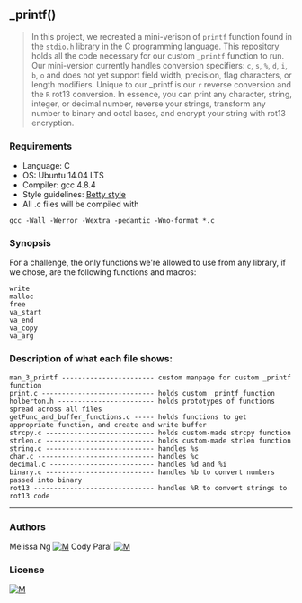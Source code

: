 ## _printf()
> In this project, we recreated a mini-verison of ```printf``` function found in
> the ```stdio.h``` library in the C programming language. This repository holds
> all the code necessary for our custom ```_printf``` function to run. Our
> mini-version currently handles conversion specifiers: ```c```, ```s```,
> ```%```, ```d```, ```i```, ```b```, ```o``` and does not yet support field width, precision,
> flag characters, or length modifiers. Unique to our _printf is our ```r```
> reverse conversion and the ```R``` rot13 conversion. In essence, you can
> print any character, string, integer, or decimal number, reverse your strings, 
> transform any number to binary and octal bases, and encrypt your string with rot13 encryption. 

### Requirements
* Language: C
* OS: Ubuntu 14.04 LTS
* Compiler: gcc 4.8.4
* Style guidelines: [Betty style](https://github.com/holbertonschool/Betty/wiki)
* All .c files will be compiled with
```
gcc -Wall -Werror -Wextra -pedantic -Wno-format *.c
```

### Synopsis
For a challenge, the only functions we're allowed to use from any library,
if we chose, are the following functions and macros:
```
write
malloc
free
va_start
va_end
va_copy
va_arg
```

### Description of what each file shows:
```
man_3_printf ----------------------- custom manpage for custom _printf function
print.c ---------------------------- holds custom _printf function
holberton.h ------------------------ holds prototypes of functions spread across all files
getFunc_and_buffer_functions.c ----- holds functions to get appropriate function, and create and write buffer
strcpy.c --------------------------- holds custom-made strcpy function
strlen.c --------------------------- holds custom-made strlen function
string.c --------------------------- handles %s
char.c ----------------------------- handles %c
decimal.c -------------------------- handles %d and %i
binary.c --------------------------- handles %b to convert numbers passed into binary
rot13 ------------------------------ handles %R to convert strings to rot13 code
```
---
### Authors
Melissa Ng [![M](https://upload.wikimedia.org/wikipedia/fr/thumb/c/c8/Twitter_Bird.svg/30px-Twitter_Bird.svg.png)](https://twitter.com/MelissaNg__)
Cody Paral [![M](https://upload.wikimedia.org/wikipedia/fr/thumb/c/c8/Twitter_Bird.svg/30px-Twitter_Bird.svg.png)](https://twitter.com/Cody_299)

### License
 [![M](https://www.holbertonschool.com/holberton-logo-simple-200s.png)](https://www.holbertonschool.com)
